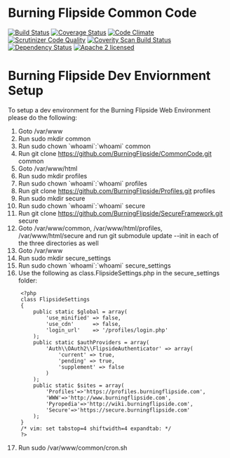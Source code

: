 # Burning Flipside Common Code
[![Build Status](https://travis-ci.org/BurningFlipside/CommonCode.svg?branch=develop)](https://travis-ci.org/BurningFlipside/CommonCode)
[![Coverage Status](https://coveralls.io/repos/github/BurningFlipside/CommonCode/badge.svg?branch=develop)](https://coveralls.io/github/BurningFlipside/CommonCode?branch=develop)
[![Code Climate](https://codeclimate.com/github/BurningFlipside/CommonCode/badges/gpa.svg)](https://codeclimate.com/github/BurningFlipside/CommonCode)
[![Scrutinizer Code Quality](https://scrutinizer-ci.com/g/BurningFlipside/CommonCode/badges/quality-score.png?b=develop)](https://scrutinizer-ci.com/g/BurningFlipside/CommonCode/?branch=develop)
[![Coverity Scan Build Status](https://scan.coverity.com/projects/9928/badge.svg)](https://scan.coverity.com/projects/flipside-common-code)
[![Dependency Status](https://www.versioneye.com/user/projects/594ae2c56725bd005dd072f4/badge.svg?style=flat-square)](https://www.versioneye.com/user/projects/594ae2c56725bd005dd072f4)
[![Apache 2 licensed](https://img.shields.io/badge/license-apache-blue.svg)](https://github.com/BurningFlipside/CommonCode/blob/master/LICENSE)

# Burning Flipside Dev Enviornment Setup

To setup a dev environment for the Burning Flipside Web Environment please do the following:

1. Goto /var/www
2. Run sudo mkdir common
3. Run sudo chown \`whoami\`:\`whoami\` common
4. Run git clone https://github.com/BurningFlipside/CommonCode.git common
5. Goto /var/www/html
6. Run sudo mkdir profiles
7. Run sudo chown \`whoami\`:\`whoami\` profiles
8. Run git clone https://github.com/BurningFlipside/Profiles.git profiles
9. Run sudo mkdir secure
10. Run sudo chown \`whoami\`:\`whoami\` secure
11. Run git clone https://github.com/BurningFlipside/SecureFramework.git secure
12. Goto /var/www/common, /var/www/html/profiles, /var/www/html/secure and run git submodule update --init in each of the three directories as well
13. Goto /var/www
14. Run sudo mkdir secure_settings
15. Run sudo chown \`whoami\`:\`whoami\` secure_settings
16. Use the following as class.FlipsideSettings.php in the secure_settings folder:

```
    <?php
    class FlipsideSettings
    {
        public static $global = array(
            'use_minified' => false,
            'use_cdn'      => false,
            'login_url'    => '/profiles/login.php'
        );
        public static $authProviders = array(
            'Auth\\OAuth2\\FlipsideAuthenticator' => array(
                'current' => true,
                'pending' => true,
                'supplement' => false
            )
        );
        public static $sites = array(
            'Profiles'=>'https://profiles.burningflipside.com',
            'WWW'=>'http://www.burningflipside.com',
            'Pyropedia'=>'http://wiki.burningflipside.com',
            'Secure'=>'https://secure.burningflipside.com'
        );
    }
    /* vim: set tabstop=4 shiftwidth=4 expandtab: */
    ?>
```

17. Run sudo /var/www/common/cron.sh
